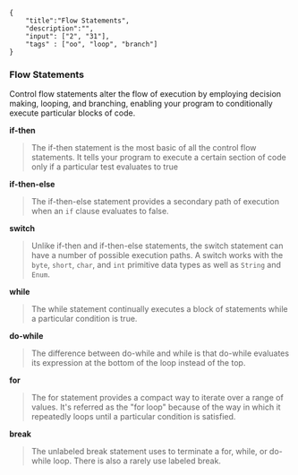 ```javax-meta
{
    "title":"Flow Statements",
    "description":"",
    "input": ["2", "31"],
    "tags" : ["oo", "loop", "branch"]
}
```
### Flow Statements
Control flow statements alter the flow of execution by employing decision making, looping, and branching, enabling your program to conditionally execute particular blocks of code.

**if-then**
>The if-then statement is the most basic of all the control flow statements. It tells your program to execute a certain section of code only if a particular test evaluates to true

**if-then-else**
>The if-then-else statement provides a secondary path of execution when an `if` clause evaluates to false.

**switch**
>Unlike if-then and if-then-else statements, the switch statement can have a number of possible execution paths. A switch works with the `byte`, `short`, `char`, and `int` primitive data types as well as `String` and `Enum`.

**while**
>The while statement continually executes a block of statements while a particular condition is true.

**do-while**
>The difference between do-while and while is that do-while evaluates its expression at the bottom of the loop instead of the top.

**for**
>The for statement provides a compact way to iterate over a range of values. It's referred as the "for loop" because of the way in which it repeatedly loops until a particular condition is satisfied.

**break**
>The unlabeled break statement uses to terminate a for, while, or do-while loop. There is also a rarely use labeled break.